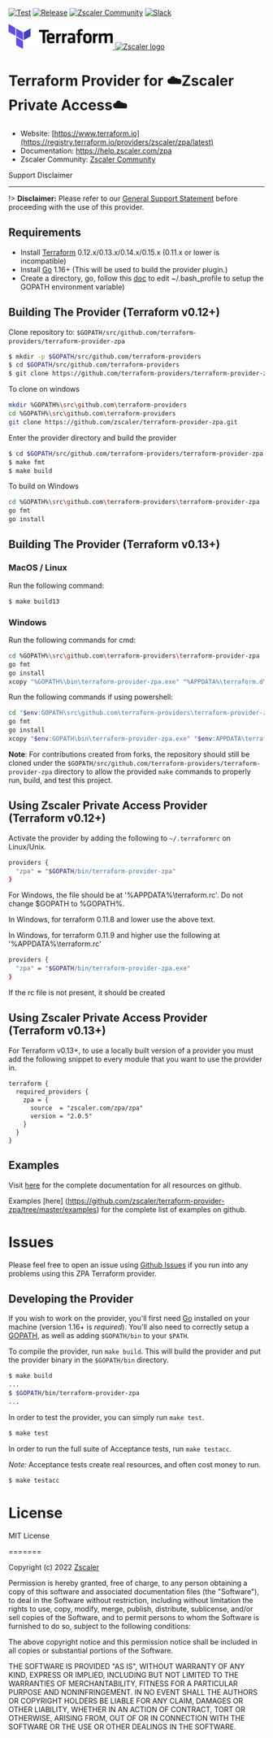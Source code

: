 [![Test](https://github.com/zscaler/terraform-provider-zpa/actions/workflows/test.yml/badge.svg?branch=master)](https://github.com/zscaler/terraform-provider-zpa/actions/workflows/test.yml)
[![Release](https://github.com/zscaler/terraform-provider-zpa/actions/workflows/release.yml/badge.svg?branch=master)](https://github.com/zscaler/terraform-provider-zpa/actions/workflows/release.yml)
[![Zscaler Community](https://img.shields.io/badge/zscaler-community-blue)](https://community.zscaler.com/)
[![Slack](https://img.shields.io/badge/Join%20Our%20Community-Slack-blue)](https://forms.gle/3iMJvVmJDvmUy36q9)

<a href="https://terraform.io">
    <img src="https://raw.githubusercontent.com/hashicorp/terraform-website/master/public/img/logo-text.svg" alt="Terraform logo" title="Terraform" height="50" />
</a>

<a href="https://www.zscaler.com/">
    <img src="https://www.zscaler.com/themes/custom/zscaler/logo.svg" alt="Zscaler logo" title="Zscaler" height="50" />
</a>

Terraform Provider for ☁️Zscaler Private Access☁️
=========================================================================

- Website: [https://www.terraform.io](https://registry.terraform.io/providers/zscaler/zpa/latest)
- Documentation: https://help.zscaler.com/zpa
- Zscaler Community: [Zscaler Community](https://community.zscaler.com/)

Support Disclaimer

-------
!> **Disclaimer:** Please refer to our [General Support Statement](docs/guides//support.md) before proceeding with the use of this provider.

Requirements
------------

-	Install [Terraform](https://www.terraform.io/downloads.html) 0.12.x/0.13.x/0.14.x/0.15.x (0.11.x or lower is incompatible)
-	Install [Go](https://golang.org/doc/install) 1.16+ (This will be used to build the provider plugin.)
-	Create a directory, go, follow this [doc](https://github.com/golang/go/wiki/SettingGOPATH) to edit ~/.bash_profile to setup the GOPATH environment variable)

Building The Provider (Terraform v0.12+)
---------------------

Clone repository to: `$GOPATH/src/github.com/terraform-providers/terraform-provider-zpa`

```sh
$ mkdir -p $GOPATH/src/github.com/terraform-providers
$ cd $GOPATH/src/github.com/terraform-providers
$ git clone https://github.com/terraform-providers/terraform-provider-zpa.git
```

To clone on windows
```sh
mkdir %GOPATH%\src\github.com\terraform-providers
cd %GOPATH%\src\github.com\terraform-providers
git clone https://github.com/zscaler/terraform-provider-zpa.git
```

Enter the provider directory and build the provider

```sh
$ cd $GOPATH/src/github.com/terraform-providers/terraform-provider-zpa
$ make fmt
$ make build
```

To build on Windows
```sh
cd %GOPATH%\src\github.com\terraform-providers\terraform-provider-zpa
go fmt
go install
```

Building The Provider (Terraform v0.13+)
-----------------------

### MacOS / Linux
Run the following command:
```sh
$ make build13
```

### Windows
Run the following commands for cmd:
```sh
cd %GOPATH%\src\github.com\terraform-providers\terraform-provider-zpa
go fmt
go install
xcopy "%GOPATH%\bin\terraform-provider-zpa.exe" "%APPDATA%\terraform.d\plugins\zscaler.com\zpa\zpa\2.0.5\windows_amd64\" /Y
```
Run the following commands if using powershell:
```sh
cd "$env:GOPATH\src\github.com\terraform-providers\terraform-provider-zpa"
go fmt
go install
xcopy "$env:GOPATH\bin\terraform-provider-zpa.exe" "$env:APPDATA\terraform.d\plugins\zscaler.com\zpa\zpa\2.0.5\windows_amd64\" /Y
```

**Note**: For contributions created from forks, the repository should still be cloned under the `$GOPATH/src/github.com/terraform-providers/terraform-provider-zpa` directory to allow the provided `make` commands to properly run, build, and test this project.

Using Zscaler Private Access Provider (Terraform v0.12+)
-----------------------

Activate the provider by adding the following to `~/.terraformrc` on Linux/Unix.
```sh
providers {
  "zpa" = "$GOPATH/bin/terraform-provider-zpa"
}
```
For Windows, the file should be at '%APPDATA%\terraform.rc'. Do not change $GOPATH to %GOPATH%.

In Windows, for terraform 0.11.8 and lower use the above text.

In Windows, for terraform 0.11.9 and higher use the following at '%APPDATA%\terraform.rc'
```sh
providers {
  "zpa" = "$GOPATH/bin/terraform-provider-zpa.exe"
}
```

If the rc file is not present, it should be created

Using Zscaler Private Access Provider (Terraform v0.13+)
-----------------------

For Terraform v0.13+, to use a locally built version of a provider you must add the following snippet to every module
that you want to use the provider in.

```hcl
terraform {
  required_providers {
    zpa = {
      source  = "zscaler.com/zpa/zpa"
      version = "2.0.5"
    }
  }
}
```

Examples
--------

Visit [here](https://github.com/zscaler/terraform-provider-zpa/tree/master/docs) for the complete documentation for all resources on github.

Examples [here] (https://github.com/zscaler/terraform-provider-zpa/tree/master/examples) for the complete list of examples on github.

Issues
=========

Please feel free to open an issue using [Github Issues](https://github.com/zscaler/terraform-provider-zpa/issues) if you run into any problems using this ZPA Terraform provider.

Developing the Provider
---------------------------

If you wish to work on the provider, you'll first need [Go](http://www.golang.org) installed on your machine (version 1.16+ is *required*). You'll also need to correctly setup a [GOPATH](http://golang.org/doc/code.html#GOPATH), as well as adding `$GOPATH/bin` to your `$PATH`.

To compile the provider, run `make build`. This will build the provider and put the provider binary in the `$GOPATH/bin` directory.

```sh
$ make build
...
$ $GOPATH/bin/terraform-provider-zpa
...
```

In order to test the provider, you can simply run `make test`.

```sh
$ make test
```

In order to run the full suite of Acceptance tests, run `make testacc`.

*Note:* Acceptance tests create real resources, and often cost money to run.

```sh
$ make testacc
```

License
=========

MIT License

=======

Copyright (c) 2022 [Zscaler](https://github.com/zscaler)

Permission is hereby granted, free of charge, to any person obtaining a copy
of this software and associated documentation files (the "Software"), to deal
in the Software without restriction, including without limitation the rights
to use, copy, modify, merge, publish, distribute, sublicense, and/or sell
copies of the Software, and to permit persons to whom the Software is
furnished to do so, subject to the following conditions:

The above copyright notice and this permission notice shall be included in all
copies or substantial portions of the Software.

THE SOFTWARE IS PROVIDED "AS IS", WITHOUT WARRANTY OF ANY KIND, EXPRESS OR
IMPLIED, INCLUDING BUT NOT LIMITED TO THE WARRANTIES OF MERCHANTABILITY,
FITNESS FOR A PARTICULAR PURPOSE AND NONINFRINGEMENT. IN NO EVENT SHALL THE
AUTHORS OR COPYRIGHT HOLDERS BE LIABLE FOR ANY CLAIM, DAMAGES OR OTHER
LIABILITY, WHETHER IN AN ACTION OF CONTRACT, TORT OR OTHERWISE, ARISING FROM,
OUT OF OR IN CONNECTION WITH THE SOFTWARE OR THE USE OR OTHER DEALINGS IN THE
SOFTWARE.
